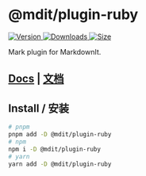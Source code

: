 # @mdit/plugin-ruby

[![Version](https://img.shields.io/npm/v/@mdit/plugin-ruby.svg?style=flat-square&logo=npm) ![Downloads](https://img.shields.io/npm/dm/@mdit/plugin-ruby.svg?style=flat-square&logo=npm) ![Size](https://img.shields.io/bundlephobia/min/@mdit/plugin-ruby?style=flat-square&logo=npm)](https://www.npmjs.com/package/@mdit/plugin-ruby)

Mark plugin for MarkdownIt.

## [Docs](https://mdit-plugins.github.io/ruby.html) | [文档](https://mdit-plugins.github.io/zh/ruby.html)

## Install / 安装

```bash
# pnpm
pnpm add -D @mdit/plugin-ruby
# npm
npm i -D @mdit/plugin-ruby
# yarn
yarn add -D @mdit/plugin-ruby
```
